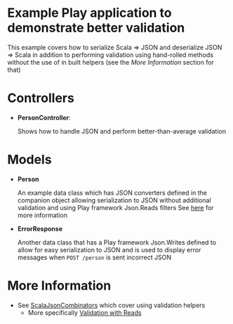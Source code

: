 Example Play application to demonstrate better validation
=========================================================

This example covers how to serialize Scala => JSON and deserialize JSON => Scala in addition to performing validation
using hand-rolled methods without the use of in built helpers (see the *More Information* section for that)


Controllers
===========

- **PersonController**:

  Shows how to handle JSON and perform better-than-average validation

Models
======

- **Person**

  An example data class which has JSON converters defined in the companion object allowing serialization to JSON without
  additional validation and using Play framework Json.Reads filters
  See [here](http://stackoverflow.com/questions/26317186/custom-json-validation-constraints-in-play-framework-2-3-scala) for more information

- **ErrorResponse**

  Another data class that has a Play framework Json.Writes defined to allow for easy serialization to JSON and is used
  to display error messages when `POST /person` is sent incorrect JSON


More Information
================

- See [ScalaJsonCombinators](https://www.playframework.com/documentation/2.5.x/ScalaJsonCombinators) which cover using validation helpers
  - More specifically [Validation with Reads](https://www.playframework.com/documentation/2.5.x/ScalaJsonCombinators#Validation-with-Reads)
